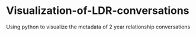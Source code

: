 # Visualization-of-LDR-conversations
Using python to visualize the metadata of 2 year relationship conversations
